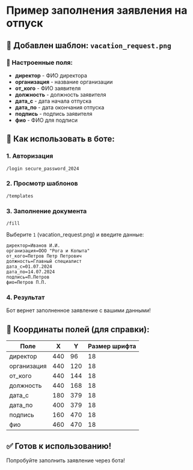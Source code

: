 # Пример заполнения заявления на отпуск

## 📄 Добавлен шаблон: `vacation_request.png`

### 🔧 Настроенные поля:
- **директор** - ФИО директора
- **организация** - название организации
- **от_кого** - ФИО заявителя
- **должность** - должность заявителя
- **дата_с** - дата начала отпуска
- **дата_по** - дата окончания отпуска
- **подпись** - подпись заявителя
- **фио** - ФИО для подписи

## 🚀 Как использовать в боте:

### 1. Авторизация
```
/login secure_password_2024
```

### 2. Просмотр шаблонов
```
/templates
```

### 3. Заполнение документа
```
/fill
```

Выберите `1` (vacation_request.png) и введите данные:

```
директор=Иванов И.И.
организация=ООО "Рога и Копыта"
от_кого=Петров Петр Петрович
должность=Главный специалист
дата_с=01.07.2024
дата_по=14.07.2024
подпись=П.Петров
фио=Петров П.П.
```

### 4. Результат
Бот вернет заполненное заявление с вашими данными!

## 📍 Координаты полей (для справки):

| Поле | X | Y | Размер шрифта |
|------|---|---|---------------|
| директор | 440 | 96 | 18 |
| организация | 440 | 120 | 18 |
| от_кого | 440 | 144 | 18 |
| должность | 440 | 168 | 18 |
| дата_с | 180 | 379 | 18 |
| дата_по | 400 | 379 | 18 |
| подпись | 160 | 470 | 18 |
| фио | 460 | 470 | 18 |

## ✅ Готов к использованию!
Попробуйте заполнить заявление через бота!